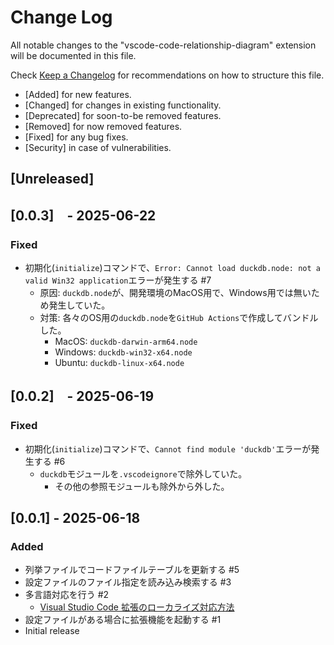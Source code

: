 # Change Log

All notable changes to the "vscode-code-relationship-diagram" extension will be documented in this file.

Check [Keep a Changelog](http://keepachangelog.com/) for recommendations on how to structure this file.

- [Added] for new features.
- [Changed] for changes in existing functionality.
- [Deprecated] for soon-to-be removed features.
- [Removed] for now removed features.
- [Fixed] for any bug fixes.
- [Security] in case of vulnerabilities.

## [Unreleased]

## [0.0.3]　- 2025-06-22

### Fixed

- 初期化(`initialize`)コマンドで、`Error: Cannot load duckdb.node: not a valid Win32 application`エラーが発生する #7
  - 原因: `duckdb.node`が、開発環境のMacOS用で、Windows用では無いため発生していた。
  - 対策: 各々のOS用の`duckdb.node`を`GitHub Actions`で作成してバンドルした。
    - MacOS:   `duckdb-darwin-arm64.node`
    - Windows: `duckdb-win32-x64.node`
    - Ubuntu:  `duckdb-linux-x64.node`

## [0.0.2]　- 2025-06-19

### Fixed

- 初期化(`initialize`)コマンドで、`Cannot find module 'duckdb'`エラーが発生する #6
  - `duckdb`モジュールを`.vscodeignore`で除外していた。
    - その他の参照モジュールも除外から外した。

## [0.0.1] - 2025-06-18

### Added

- 列挙ファイルでコードファイルテーブルを更新する #5
- 設定ファイルのファイル指定を読み込み検索する #3
- 多言語対応を行う #2
  - [Visual Studio Code 拡張のローカライズ対応方法](https://qiita.com/wraith13/items/8f873a1867a5cc2865a8)
- 設定ファイルがある場合に拡張機能を起動する #1
- Initial release
